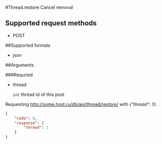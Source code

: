#Thread.restore
Cancel removal

## Supported request methods 
* POST

##Supported formats
* json

##Arguments


###Requried
* thread

   ```int``` thread id of this post


Requesting http://some.host.ru/db/api/thread/restore/ with *{"thread": 1}*:
```json
{
    "code": 0,
    "response": {
        "thread": 1
    }
}
```
